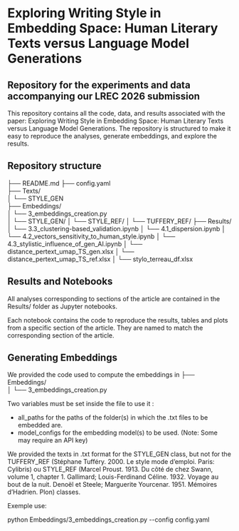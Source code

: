 # Exploring Writing Style in Embedding Space: Human Literary Texts versus Language Model Generations

## Repository for the experiments and data accompanying our LREC 2026 submission

This repository contains all the code, data, and results associated with the paper: Exploring Writing Style in Embedding Space: Human Literary Texts versus Language Model Generations. The repository is structured to make it easy to reproduce the analyses, generate embeddings, and explore the results.

## Repository structure

├── README.md
├── config.yaml               
├── Texts/     
│   └── STYLE_GEN             
├── Embeddings/                
│   └── 3_embeddings_creation.py  
│   └── STYLE_GEN/
│   └── STYLE_REF/
│   └── TUFFERY_REF/
├── Results/                   
│   └── 3.3_clustering-based_validation.ipynb
│   └── 4.1_dispersion.ipynb
│   └── 4.2_vectors_sensitivity_to_human_style.ipynb
│   └── 4.3_stylistic_influence_of_gen_AI.ipynb
│   └── distance_pertext_umap_TS_gen.xlsx
│   └── distance_pertext_umap_TS_ref.xlsx
│   └── stylo_terreau_df.xlsx


## Results and Notebooks

All analyses corresponding to sections of the article are contained in the Results/ folder as Jupyter notebooks.

Each notebook contains the code to reproduce the results, tables and plots from a specific section of the article. They are named to match the corresponding section of the article.

## Generating Embeddings

We provided the code used to compute the embeddings in 
├── Embeddings/                
│   └── 3_embeddings_creation.py  

Two variables must be set inside the file to use it : 
- all_paths for the paths of the folder(s) in which the .txt files to be embedded are.
- model_configs for the embedding model(s) to be used. (Note: Some may require an API key)

We provided the texts in .txt format for the STYLE_GEN class, but not for the TUFFERY_REF (Stéphane Tufféry. 2000. Le style mode d’emploi. Paris: Cylibris) ou STYLE_REF (Marcel Proust. 1913. Du côté de chez Swann,
volume 1, chapter 1. Gallimard; Louis-Ferdinand Céline. 1932. Voyage au bout de
la nuit. Denoël et Steele; Marguerite Yourcenar. 1951. Mémoires d’Hadrien.
Plon) classes.


Exemple use: 

python Embeddings/3_embeddings_creation.py --config config.yaml

